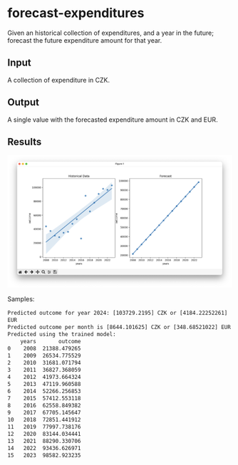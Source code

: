 # forecast-expenditures

Given an historical collection of expenditures, and a year in the future; forecast the future expenditure amount for that year.

## Input

A collection of expenditure in CZK.

## Output

A single value with the forecasted expenditure amount in CZK and EUR.

## Results

![result](./assets/result.png)

Samples:

```text
Predicted outcome for year 2024: [103729.2195] CZK or [4184.22252261] EUR
Predicted outcome per month is [8644.101625] CZK or [348.68521022] EUR
Predicted using the trained model:
    years       outcome
0    2008  21388.479265
1    2009  26534.775529
2    2010  31681.071794
3    2011  36827.368059
4    2012  41973.664324
5    2013  47119.960588
6    2014  52266.256853
7    2015  57412.553118
8    2016  62558.849382
9    2017  67705.145647
10   2018  72851.441912
11   2019  77997.738176
12   2020  83144.034441
13   2021  88290.330706
14   2022  93436.626971
15   2023  98582.923235
```
